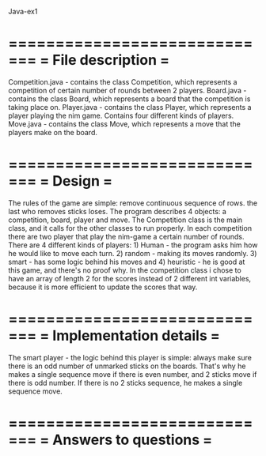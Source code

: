 Java-ex1


=============================
=      File description     =
=============================
Competition.java - contains the class Competition, which represents a competition of certain number of
                   rounds between 2 players.
Board.java -       contains the class Board, which represents a board that the competition is taking place on.
Player.java -      contains the class Player, which represents a player playing the nim game. Contains four
                   different kinds of players.
Move.java -        contains the class Move, which represents a move that the players make on the board.


=============================
=          Design           =
=============================
The rules of the game are simple: remove continuous sequence of rows. the last who removes sticks loses. The
program describes 4 objects: a competition, board, player and move. The Competition class is the
main class, and it calls for the other classes to run properly. In each competition there are two
player that play the nim-game a certain number of rounds.
There are 4 different kinds of players: 1) Human - the program asks him how he would like to move each turn.
2) random - making its moves randomly. 3) smart - has some logic behind his moves and 4) heuristic - he is
good at this game, and there's no proof why.
In the competition class i chose to have an array of length 2 for the scores instead of 2 different int
variables, because it is more efficient to update the scores that way.

=============================
=  Implementation details   =
=============================
The smart player - the logic behind this player is simple: always make sure there is an odd number of
unmarked sticks on the boards. That's why he makes a single sequence move if there is even number, and 2
sticks move if there is odd number. If there is no 2 sticks sequence, he makes a single sequence move.

=============================
=    Answers to questions   =
=============================
